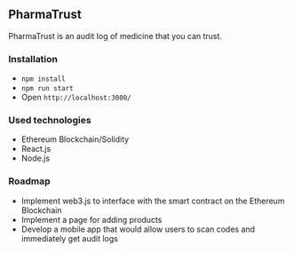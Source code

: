 ## PharmaTrust

PharmaTrust is an audit log of medicine that you can trust.

### Installation

 - `npm install`
 - `npm run start`
 - Open `http://localhost:3000/`

### Used technologies

 - Ethereum Blockchain/Solidity
 - React.js
 - Node.js

### Roadmap

  - Implement web3.js to interface with the smart contract on the Ethereum Blockchain
  - Implement a page for adding products
  - Develop a mobile app that would allow users to scan codes and immediately get audit logs